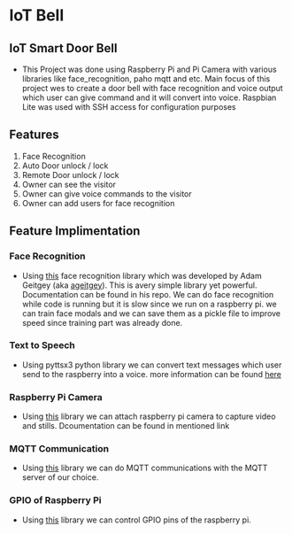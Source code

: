# IoT Bell
## IoT Smart Door Bell
- This Project was done using Raspberry Pi and Pi Camera with various libraries like face_recognition, paho mqtt and etc. Main focus of this project wes to create a door bell with face recognition and voice output which user can give command and it will convert into voice. Raspbian Lite was used with SSH access for configuration purposes

## Features
1.  Face Recognition
2.  Auto Door unlock / lock
3.  Remote Door unlock / lock
4.  Owner can see the visitor
5.  Owner can give voice commands to the visitor
6.  Owner can add users for face recognition

## Feature Implimentation
### Face Recognition
- Using <a href = "https://github.com/ageitgey/face_recognition">this</a> face recognition library which was developed by Adam Geitgey (aka <a href = "https://github.com/ageitgey">ageitgey</a>). This is avery simple library yet powerful. Documentation can be found in his repo. We can do face recognition while code is running but it is slow since we run on a raspberry pi. we can train face modals and we can save them as a pickle file to improve speed since training part was already done. 

### Text to Speech
- Using pyttsx3 python library we can convert text messages which user send to the raspberry into a voice. more information can be found <a href="https://pypi.org/project/pyttsx3/">here</a>

### Raspberry Pi Camera
- Using <a href="https://pypi.org/project/picamera/">this</a> library we can attach raspberry pi camera to capture video and stills. Dcoumentation can be found in mentioned link

### MQTT Communication
- Using <a href="https://pypi.org/project/paho-mqtt/">this</a> library we can do MQTT communications with the MQTT server of our choice.

### GPIO of Raspberry Pi
- Using <a href="https://pypi.org/project/RPi.GPIO/">this</a> library we can control GPIO pins of the raspberry pi. 

